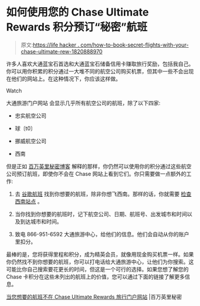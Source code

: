 # 如何使用您的 Chase Ultimate Rewards 积分预订“秘密”航班

> 原文:[https://life hacker . com/how-to-book-secret-flights-with-your-chase-ultimate-rew-1820888970](https://lifehacker.com/how-to-book-secret-flights-with-your-chase-ultimate-rew-1820888970)

许多人喜欢大通蓝宝石首选和大通蓝宝石储备信用卡赚取旅行奖励，包括我自己。你可以用你积累的积分通过一大堆不同的航空公司购买机票，但其中一些不会出现在他们的网站上。在这种情况下，你应该这样做。

Watch

大通旅游门户网站 会显示几乎所有航空公司的航班，除了以下四家:

*   忠实航空公司

*   球〔t0〕
*   挪威航空公司

*   西南

但是正如 [百万英里秘密博客](https://millionmilesecrets.com/2017/10/29/book-flights-with-chase-points/) 解释的那样，你仍然可以使用你的积分通过这些航空公司预订航班，即使你不会在 Chase 网站上看到它们。你只需要做一点额外的工作:

1.  去 [谷歌航班](https://www.google.com/flights/) 找到你想要的航班，除非你想飞西南。那样的话，你就需要 [检查西南站点](https://www.southwest.com/) 。

2.  当你找到你想要的航班时，记下航空公司、日期、航班号、出发城市和时间以及到达城市和时间。

3.  致电 866-951-6592 大通旅游中心，给他们的信息。他们会自动从你的账户里扣分。

最棒的是，您将获得里程和积分，成为精英会员，就像用现金购买机票一样。如果你仍然找不到你想要的航班，你可以打电话给大通旅游中心，让他们为你搜索。这可能比你自己搜索要花更长的时间，但这是一个可行的选择。如果您想了解您的 Chase 卡积分在这些未列出的航班上的价值，您可以通过下面的链接了解更多信息。

[当您想要的航班不在 Chase Ultimate Rewards 旅行门户网站](https://millionmilesecrets.com/2017/10/29/book-flights-with-chase-points/) |百万英里秘密